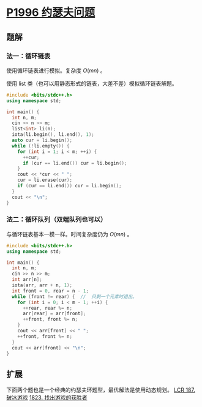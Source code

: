 # [P1996 约瑟夫问题](https://www.luogu.com.cn/problem/P1996)

## 题解

### 法一：循环链表
使用循环链表进行模拟。复杂度 $O(mn)$ 。

使用 list 类（也可以用静态形式的链表，大差不差）模拟循环链表解题。
```cpp
#include <bits/stdc++.h>
using namespace std;

int main() {
  int n, m;
  cin >> n >> m;
  list<int> li(n);
  iota(li.begin(), li.end(), 1);
  auto cur = li.begin();
  while (!li.empty()) {
    for (int i = 1; i < m; ++i) {
      ++cur;
      if (cur == li.end()) cur = li.begin();
    }
    cout << *cur << " ";
    cur = li.erase(cur);
    if (cur == li.end()) cur = li.begin();
  }
  cout << "\n";
}
```

### 法二：循环队列（双端队列也可以）
与循环链表基本一模一样。时间复杂度仍为 $O(mn)$ 。
```cpp
#include <bits/stdc++.h>
using namespace std;

int main() {
  int n, m;
  cin >> n >> m;
  int arr[n];
  iota(arr, arr + n, 1);
  int front = 0, rear = n - 1;
  while (front != rear) {  //  只剩一个元素时退出。
    for (int i = 0; i < m - 1; ++i) {
      ++rear, rear %= n;
      arr[rear] = arr[front];
      ++front, front %= n;
    }
    cout << arr[front] << " ";
    ++front, front %= n;
  }
  cout << arr[front] << "\n";
}
```

## 扩展
下面两个题也是一个经典的约瑟夫环题型，最优解法是使用动态规划。
[LCR 187. 破冰游戏](https://leetcode.cn/problems/yuan-quan-zhong-zui-hou-sheng-xia-de-shu-zi-lcof/description/)
[1823. 找出游戏的获胜者](https://leetcode.cn/problems/find-the-winner-of-the-circular-game/description/)

